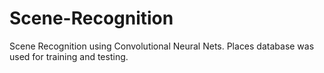 # Scene-Recognition
Scene Recognition using Convolutional Neural Nets. Places database was used for training and testing.
